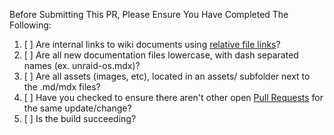 Before Submitting This PR, Please Ensure You Have Completed The Following:

1. [ ] Are internal links to wiki documents using [relative file links](https://docusaurus.io/docs/markdown-features/links)?
2. [ ] Are all new documentation files lowercase, with dash separated names (ex. unraid-os.mdx)?
3. [ ] Are all assets (images, etc), located in an assets/ subfolder next to the .md/mdx files?
4. [ ] Have you checked to ensure there aren't other open [Pull Requests](../../../pulls) for the same update/change?
5. [ ] Is the build succeeding?
